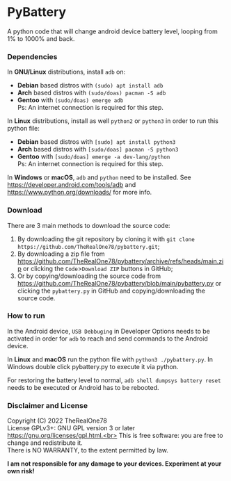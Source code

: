 # PyBattery

A python code that will change android device battery level, looping from 1% to 1000% and back.

### Dependencies

In **GNU/Linux** distributions, install `adb` on:
 - **Debian** based distros with `(sudo) apt install adb`
 - **Arch** based distros with `(sudo/doas) pacman -S adb`
 - **Gentoo** with `(sudo/doas) emerge adb`<br>
Ps: An internet connection is required for this step.

In **Linux** distributions, install as well `python2` or `python3` in order to run this python file:
 - **Debian** based distros with `[sudo] apt install python3`
 - **Arch** based distros with `[sudo/doas] pacman -S python3`
 - **Gentoo** with `[sudo/doas] emerge -a dev-lang/python`<br>
Ps: An internet connection is required for this step.

In **Windows** or **macOS**, `adb` and `python` need to be installed. See https://developer.android.com/tools/adb and https://www.python.org/downloads/ for more info.

### Download

There are 3 main methods to download the source code:
  1. By downloading the git repository by cloning it with `git clone https://github.com/TheRealOne78/pybattery.git`;
  2. By downloading a zip file from https://github.com/TheRealOne78/pybattery/archive/refs/heads/main.zip or clicking the `Code`>`Download ZIP` buttons in GitHub;
  3. Or by copying/downloading the source code from https://github.com/TheRealOne78/pybattery/blob/main/pybattery.py or clicking the `pybattery.py` in GitHub and copying/downloading the source code.

### How to run
In the Android device, `USB Debbuging` in Developer Options needs to be activated in order for `adb` to reach and send commands to the Android device.

In **Linux** and **macOS** run the python file with `python3 ./pybattery.py`.
In Windows double click pybattery.py to execute it via python.

For restoring the battery level to normal, `adb shell dumpsys battery reset` needs to be executed or Android has to be rebooted.

### Disclaimer and License
Copyright (C) 2022 TheRealOne78<br>
License GPLv3+: GNU GPL version 3 or later https://gnu.org/licenses/gpl.html.<br>
This is free software: you are free to change and redistribute it.<br>
There is NO WARRANTY, to the extent permitted by law.<br>

**I am not responsible for any damage to your devices. Experiment at your own risk!**

